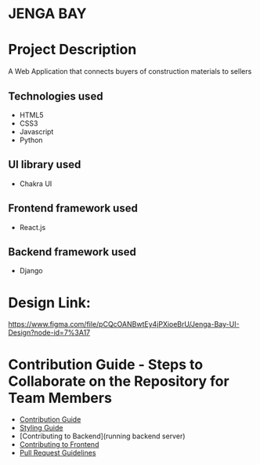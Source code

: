 # JENGA BAY

# Project Description
A Web Application that connects buyers of construction materials to sellers

## Technologies used
<ul>
  <li>HTML5</li>
  <li>CSS3</li>
  <li>Javascript</li>
  <li>Python</li>
</ul>

## UI library used
<ul>
  <li>Chakra UI</li>
</ul>  

## Frontend framework used
<ul>
  <li>React.js</li>
</ul>

## Backend framework used
<ul>
  <li>Django</li>
</ul>

# Design Link:
https://www.figma.com/file/pCQcOANBwtEy4jPXioeBrU/Jenga-Bay-UI-Design?node-id=7%3A17

<!-- 
## Live Site Link:

## **Project Documentation Link:**  -->

# Contribution Guide - Steps to Collaborate on the Repository for Team Members
- [Contribution Guide](docs/CONTRIBUTING.md)
- [Styling Guide](docs/STYLING.md)
- [Contributing to Backend](running backend server)
- [Contributing to Frontend](jenga_bay/frontend/README.md)
- [Pull Request Guidelines](docs/MAKINGPRS.md)

